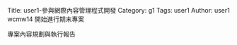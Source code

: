 Title: user1-參與網際內容管理程式開發
Category: g1
Tags: user1
Author: user1
wcmw14 開始進行期末專案

<!-- PELICAN_END_SUMMARY -->

專案內容規劃與執行報告